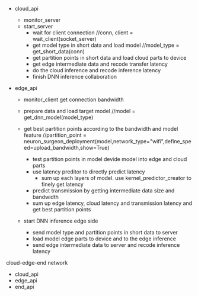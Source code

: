 -   cloud_api
    -   monitor_server
    -   start_server
        -   wait for client connection  //conn, client = wait_client(socket_server)
        -   get model type in short data and load model  //model_type = get_short_data(conn)
        -   get partition points in short data and load cloud parts to device
        -   get edge intermediate data and recode transfer latency
        -   do the cloud inference and recode inference latency
        -   finish DNN inference collaboration

-   edge_api
    -   monitor_client get connection bandwidth
    -   prepare data and load target model  //model = get_dnn_model(model_type)
    -   get best partition points according to the bandwidth and model feature  //partition_point = neuron_surgeon_deployment(model,network_type="wifi",define_speed=upload_bandwidth,show=True)
        -   test partition points in model devide model into edge and cloud parts
        -   use latency preditor to directly predict latency
            -   sum up each layers of model. use kernel_predictor_creator to finely get latency           
        -   predict transmission by getting intermediate data size and bandwidth
        -   sum up edge latency, cloud latency and transmission latency and get best partition points

    -   start DNN inference edge side
        -   send model type and partition points in short data to server
        -   load model edge parts to device and to the edge inference
        -   send edge intermediate data to server and recode inference latency
         
cloud-edge-end network
-   cloud_api
-   edge_api
-   end_api


